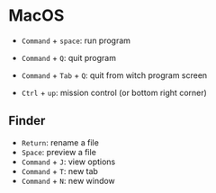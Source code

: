 # MacOS

- `Command` + `space`: run program
- `Command` + `Q`: quit program
- `Command` + `Tab` + `Q`: quit from witch program screen

- `Ctrl` + `up`: mission control (or bottom right corner)

## Finder

- `Return`: rename a file
- `Space`: preview a file
- `Command` + `J`: view options
- `Command` + `T`: new tab
- `Command` + `N`: new window
